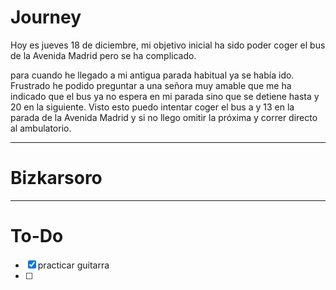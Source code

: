 # Journey 

Hoy es jueves 18 de diciembre, mi objetivo inicial ha sido poder coger el bus de la Avenida Madrid pero se ha complicado. 

para cuando he llegado a mi antigua parada habitual ya se había ido. Frustrado he podido preguntar a una señora muy amable que me ha indicado que el bus ya no espera en mi parada sino que se detiene hasta y 20 en la siguiente. Visto esto puedo intentar coger el bus a y 13 en la parada de la Avenida Madrid  y si no llego omitir la próxima y correr directo al ambulatorio.

---
# Bizkarsoro 
---

# To-Do

- [x] practicar guitarra 
- [ ] 

